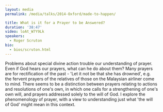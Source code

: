 ```yaml
---
layout: media
permalink: /media/talks/2014-Oxford/made-to-happen/

title: What is it for a Prayer to be Answered?
duration: '38:47'
video: loAt_W7Y9Lk
speakers:
  - Roger Scruton
bio:
  - bios/scruton.html
---
```

Problems about special divine action trouble our understanding of prayer. Even if God hears our prayers, what can he do about them? Many prayers are for rectification of the past - 'Let it not be that she has drowned', e.g. the fervent prayers of the relatives of those on the Malaysian airliner come to mind. There seems to be a distinction between prayers relating to actions and resolutions of one's own, in which one calls for a strengthening of one's own will, and prayers addressed solely to the will of God. I explore the phenomenology of prayer, with a view to understanding just what 'the will of God' might mean in this context.
